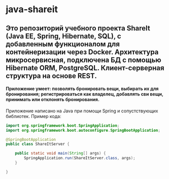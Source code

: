 # java-shareit

## Это репозиторий учебного проекта ShareIt (Java EE, Spring, Hibernate, SQL), с добавленным функционалом для контейнеризации через Docker. Архитектура микросервисная, подключена БД с помощью Hibernate ORM, PostgreSQL. Клиент-серверная структура на основе REST. 

#### Приложение умеет: позволять бронировать вещи, выбирать их для бронирования; регистрироваться как владелец, добавлять сви вещи, принимать или отклонять бронирования.

Приложение написано на Java при помощи Spring и сопустствующих библиотек. Пример кода:

```java
import org.springframework.boot.SpringApplication;
import org.springframework.boot.autoconfigure.SpringBootApplication;

@SpringBootApplication
public class ShareItServer {

	public static void main(String[] args) {
		SpringApplication.run(ShareItServer.class, args);
	}

}
```
